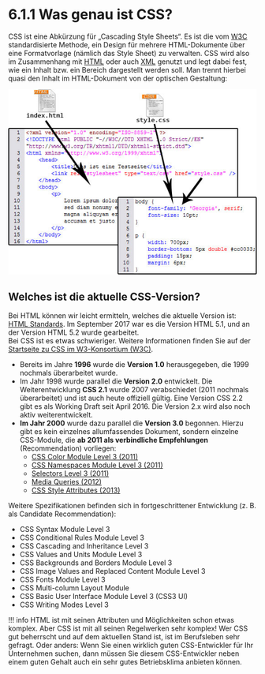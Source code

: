 # 6.1.1 Was genau ist CSS?

CSS ist eine Abkürzung für „Cascading Style Sheets“. Es ist die vom [W3C](https://www.w3.org/) standardisierte Methode, ein Design für mehrere HTML-Dokumente über eine Formatvorlage (nämlich das Style Sheet) zu verwalten. CSS wird also im Zusammenhang mit [HTML](https://www.w3.org/TR/html52/) oder auch [XML](https://www.w3.org/XML/) genutzt und legt dabei fest, wie ein Inhalt bzw. ein Bereich dargestellt werden soll. Man trennt hierbei quasi den Inhalt im HTML-Dokument von der optischen Gestaltung:

![Abbildung 6.1-1: Aufteilung von Dokument und Stylesheet](media/4_3_aufteilung_dokustyle.jpg)

## Welches ist die aktuelle CSS-Version?

Bei HTML können wir leicht ermitteln, welches die aktuelle Version ist: [HTML Standards](https://www.w3.org/standards/techs/html). Im September 2017 war es die Version HTML 5.1, und an der Version HTML 5.2 wurde gearbeitet.  
Bei CSS ist es etwas schwieriger. Weitere Informationen finden Sie auf der [Startseite zu CSS im W3-Konsortium (W3C)](http://www.w3.org/Style/CSS/).

- Bereits im Jahre **1996** wurde die **Version 1.0** herausgegeben, die 1999 nochmals überarbeitet wurde.
- Im Jahr 1998 wurde parallel die **Version 2.0** entwickelt. Die Weiterentwicklung **CSS 2.1** wurde 2007 verabschiedet (2011 nochmals überarbeitet) und ist auch heute offiziell gültig. Eine Version CSS 2.2 gibt es als Working Draft seit April 2016. Die Version 2.x wird also noch aktiv weiterentwickelt.
- **Im Jahr 2000** wurde dazu parallel die **Version 3.0** begonnen. Hierzu gibt es kein einzelnes allumfassendes Dokument, sondern einzelne CSS-Module, die **ab 2011 als verbindliche Empfehlungen** (Recommendation) vorliegen: 
    - [CSS Color Module Level 3 (2011)](https://www.w3.org/TR/css3-color/)
    - [CSS Namespaces Module Level 3 (2011)](https://www.w3.org/TR/css3-namespace/)
    - [Selectors Level 3 (2011)](https://www.w3.org/TR/selectors/)
    - [Media Queries (2012)](https://www.w3.org/TR/css3-mediaqueries/)
    - [CSS Style Attributes (2013)](https://www.w3.org/TR/css-style-attr/)

Weitere Spezifikationen befinden sich in fortgeschrittener Entwicklung (z. B. als Candidate Recommendation): 

- CSS Syntax Module Level 3
- CSS Conditional Rules Module Level 3
- CSS Cascading and Inheritance Level 3
- CSS Values and Units Module Level 3
- CSS Backgrounds and Borders Module Level 3
- CSS Image Values and Replaced Content Module Level 3
- CSS Fonts Module Level 3
- CSS Multi-column Layout Module
- CSS Basic User Interface Module Level 3 (CSS3 UI)
- CSS Writing Modes Level 3

!!! info
    HTML ist mit seinen Attributen und Möglichkeiten schon etwas komplex. Aber CSS ist mit all seinen Regelwerken sehr komplex! Wer CSS gut beherrscht und auf dem aktuellen Stand ist, ist im Berufsleben sehr gefragt. Oder anders: Wenn Sie einen wirklich guten CSS-Entwickler für Ihr Unternehmen suchen, dann müssen Sie diesem CSS-Entwickler neben einem guten Gehalt auch ein sehr gutes Betriebsklima anbieten können.
